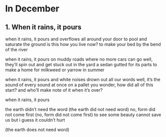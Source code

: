 # In December
## 1. When it rains, it pours

when it rains, it pours
and overflows all around your door
to pool and saturate the ground
is this how you live now?
to make your bed 
by the bend
of the river

when it rains, it pours 
on muddy roads where no more cars can go
well, they’ll spin out and get stuck out in the yard
a sedan gutted for its parts
to make a home for milkweed
or yarrow 
in summer

when it rains, it pours
and white noises drown out all our words
well, it’s the sound of every sound at once
on a pallet you wonder, how did all of this start?
and who’ll make note of it
when it’s over?

when it rains, it pours

the earth didn’t need the word
(the earth did not need word)
no, form did not come first
(no, form did not come first)
to see some beauty cannot save us
but i guess it couldn’t hurt

(the earth does not need word)
